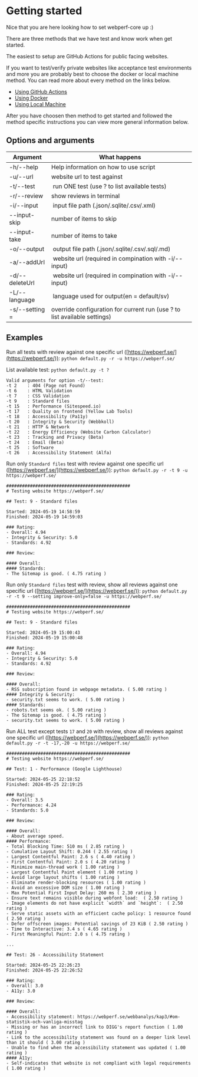 # Getting started

Nice that you are here looking how to set webperf-core up :)

There are three methods that we have test and know work when get started.

The easiest to setup are GitHub Actions for public facing websites.

If you want to test/verify private websites like acceptance test environments and more you are probably best to choose the docker or local machine method.
You can read more about every method on the links below.

- [Using GitHub Actions](getting-started-github-actions.md)
- [Using Docker](getting-started-docker.md)
- [Using Local Machine](getting-started-local.md)

After you have choosen then method to get started and followed the method specific instructions 
you can view more general information below.

## Options and arguments
|Argument|What happens|
|---|---|
| -h/--help | Help information on how to use script |
| -u/--url <site url> | website url to test against |
| -t/--test <test number> | run ONE test (use ? to list available tests) |
| -r/--review | show reviews in terminal |
| -i/--input <file path> | input file path (.json/.sqlite/.csv/.xml) |
| --input-skip <number> | number of items to skip |
| --input-take <number> | number of items to take |
| -o/--output <file path> | output file path (.json/.sqlite/.csv/.sql/.md) |
| -a/--addUrl <site url> | website url (required in compination with -i/--input) |
| -d/--deleteUrl <site url> | website url (required in compination with -i/--input) |
| -L/--language <lang code> | language used for output(en = default/sv) |
| -s/--setting <key>=<value> | override configuration for current run (use ? to list available settings) |


## Examples


Run all tests with review against one specific url ([https://webperf.se/](https://webperf.se/)):
`python default.py -r -u https://webperf.se/`

List available test:
`python default.py -t ?`

```shell
Valid arguments for option -t/--test:
-t 2    : 404 (Page not Found)
-t 6    : HTML Validation
-t 7    : CSS Validation
-t 9    : Standard files
-t 15   : Performance (Sitespeed.io)
-t 17   : Quality on frontend (Yellow Lab Tools)
-t 18   : Accessibility (Pa11y)
-t 20   : Integrity & Security (Webbkoll)
-t 21   : HTTP & Network
-t 22   : Energy Efficiency (Website Carbon Calculator)
-t 23   : Tracking and Privacy (Beta)
-t 24   : Email (Beta)
-t 25   : Software
-t 26   : Accessibility Statement (Alfa)
```

Run only `Standard files` test with review against one specific url ([https://webperf.se/](https://webperf.se/)):
`python default.py -r -t 9 -u https://webperf.se/`

```shell
###############################################
# Testing website https://webperf.se/

## Test: 9 - Standard files

Started: 2024-05-19 14:58:59
Finished: 2024-05-19 14:59:03

### Rating:
- Overall: 4.94
- Integrity & Security: 5.0
- Standards: 4.92

### Review:

#### Overall:
#### Standards:
- The Sitemap is good. ( 4.75 rating )
```

Run only `Standard files` test with review, show all reviews against one specific url ([https://webperf.se/](https://webperf.se/)):
`python default.py -r -t 9 --setting improve-only=false -u https://webperf.se/`

```shell
###############################################
# Testing website https://webperf.se/

## Test: 9 - Standard files

Started: 2024-05-19 15:00:43
Finished: 2024-05-19 15:00:48

### Rating:
- Overall: 4.94
- Integrity & Security: 5.0
- Standards: 4.92

### Review:

#### Overall:
- RSS subscription found in webpage metadata. ( 5.00 rating )
#### Integrity & Security:
- security.txt seems to work. ( 5.00 rating )
#### Standards:
- robots.txt seems ok. ( 5.00 rating )
- The Sitemap is good. ( 4.75 rating )
- security.txt seems to work. ( 5.00 rating )
```


Run ALL test except tests `17` and `20` with review, show all reviews against one specific url ([https://webperf.se/](https://webperf.se/)):
`python default.py -r -t -17,-20 -u https://webperf.se/`

```shell
###############################################
# Testing website https://webperf.se/

## Test: 1 - Performance (Google Lighthouse)

Started: 2024-05-25 22:18:52
Finished: 2024-05-25 22:19:25

### Rating:
- Overall: 3.5
- Performance: 4.24
- Standards: 5.0

### Review:

#### Overall:
- About average speed.
#### Performance:
- Total Blocking Time: 510 ms ( 2.85 rating )
- Cumulative Layout Shift: 0.244 ( 2.55 rating )
- Largest Contentful Paint: 2.6 s ( 4.40 rating )
- First Contentful Paint: 2.0 s ( 4.20 rating )
- Minimize main-thread work ( 1.00 rating )
- Largest Contentful Paint element ( 1.00 rating )
- Avoid large layout shifts ( 1.00 rating )
- Eliminate render-blocking resources ( 1.00 rating )
- Avoid an excessive DOM size ( 1.00 rating )
- Max Potential First Input Delay: 260 ms ( 2.30 rating )
- Ensure text remains visible during webfont load:  ( 2.50 rating )
- Image elements do not have explicit `width` and `height`:  ( 2.50 rating )
- Serve static assets with an efficient cache policy: 1 resource found ( 2.50 rating )
- Defer offscreen images: Potential savings of 23 KiB ( 2.50 rating )
- Time to Interactive: 3.4 s ( 4.65 rating )
- First Meaningful Paint: 2.0 s ( 4.75 rating )

...

## Test: 26 - Accessibility Statement

Started: 2024-05-25 22:26:23
Finished: 2024-05-25 22:26:52

### Rating:
- Overall: 3.0
- A11y: 3.0

### Review:

#### Overall:
- Accessibility statement: https://webperf.se/webbanalys/kap3/#om-statistik-och-vanliga-misstag
- Missing or has an incorrect link to DIGG's report function ( 1.00 rating )
- Link to the accessibility statement was found on a deeper link level than it should ( 3.00 rating )
- Unable to find when the accessibility statement was updated ( 1.00 rating )
#### A11y:
- Self-indicates that website is not compliant with legal requirements ( 1.00 rating )

```
